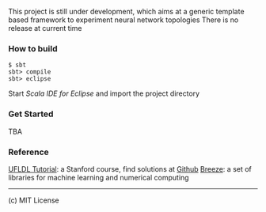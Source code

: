 This project is still under development, which aims at a generic template based framework to experiment neural network topologies
There is no release at current time

### How to build

```
$ sbt
sbt> compile
sbt> eclipse
```
Start _Scala IDE for Eclipse_ and import the project directory

### Get Started
TBA

### Reference
[UFLDL Tutorial](http://ufldl.stanford.edu/wiki/index.php/UFLDL_Tutorial): a Stanford course, find solutions at [Github](https://github.com/search?q=UFLDL+Tutorial)
[Breeze](https://github.com/dlwh/breeze/): a set of libraries for machine learning and numerical computing

----
(c) MIT License
